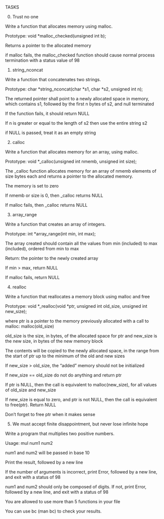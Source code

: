 TASKS
                
0. Trust no one
                
Write a function that allocates memory using malloc.
                
                
Prototype: void *malloc_checked(unsigned int b);
                
                
Returns a pointer to the allocated memory
                
                
if malloc fails, the malloc_checked function should cause normal process termination with a status value of 98
                
                
1. string_nconcat
                
Write a function that concatenates two strings.
                
                
Prototype: char *string_nconcat(char *s1, char *s2, unsigned int n);
                
                
The returned pointer shall point to a newly allocated space in memory, which contains s1, followed by the first n bytes of s2, and null terminated
                
                
If the function fails, it should return NULL
                
                
If n is greater or equal to the length of s2 then use the entire string s2
                
                
if NULL is passed, treat it as an empty string
                
                
2. calloc
                
Write a function that allocates memory for an array, using malloc.
                
                
Prototype: void *_calloc(unsigned int nmemb, unsigned int size);
                
                
The _calloc function allocates memory for an array of nmemb elements of size bytes each and returns a pointer to the allocated memory.
                
                
The memory is set to zero
                
                
If nmemb or size is 0, then _calloc returns NULL
                
                
If malloc fails, then _calloc returns NULL
                
                
3. array_range
                
Write a function that creates an array of integers.
                
                
Prototype: int *array_range(int min, int max);
                
                
The array created should contain all the values from min (included) to max (included), ordered from min to max
                
                
Return: the pointer to the newly created array
                
                
If min > max, return NULL
                
                
If malloc fails, return NULL
                
                
4. realloc
                
Write a function that reallocates a memory block using malloc and free
                
                
Prototype: void *_realloc(void *ptr, unsigned int old_size, unsigned int new_size);
                
                
where ptr is a pointer to the memory previously allocated with a call to malloc: malloc(old_size)
                
                
old_size is the size, in bytes, of the allocated space for ptr and new_size is the new size, in bytes of the new memory block
                
                
The contents will be copied to the newly allocated space, in the range from the start of ptr up to the minimum of the old and new sizes
                
                
If new_size > old_size, the “added” memory should not be initialized
                
                
If new_size == old_size do not do anything and return ptr
                
                
If ptr is NULL, then the call is equivalent to malloc(new_size), for all values of old_size and new_size
                
                
If new_size is equal to zero, and ptr is not NULL, then the call is equivalent to free(ptr). Return NULL
                
                
Don’t forget to free ptr when it makes sense
                
                
5. We must accept finite disappointment, but never lose infinite hope
                
Write a program that multiplies two positive numbers.
                
                
Usage: mul num1 num2
                
                
num1 and num2 will be passed in base 10
                
                
Print the result, followed by a new line
                
                
If the number of arguments is incorrect, print Error, followed by a new line, and exit with a status of 98
                
                
num1 and num2 should only be composed of digits. If not, print Error, followed by a new line, and exit with a status of 98
                
                
You are allowed to use more than 5 functions in your file
                
                
You can use bc (man bc) to check your results.

